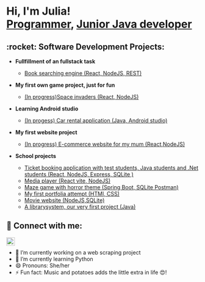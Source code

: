 <h1>Hi, I'm Julia! <br/><a href="https://github.com/JuliaB-dotcom">Programmer</a>, <a href="https://www.linkedin.com/in/joshmadakor/">Junior Java developer</a>

<h2>:rocket: Software Development Projects:</h2>

- <b>Fullfillment of an fullstack task</b>
  - [Book searching engine (React, NodeJS, REST)](https://github.com/JuliaB-dotcom/book-shelf)
- <b> My first own game project, just for fun</b>
  - [(In progress)Space invaders (React, NodeJS)](https://github.com/JuliaB-dotcom/first-game) 
- <b>Learning Android studio</b>
  - [(In progess) Car rental application (Java, Android studio)](https://github.com/JuliaB-dotcom/our-transport)
- <b> My first website project</b>
  - [(In progress) E-commerce website for my mum (React,NodeJS)](https://github.com/JuliaB-dotcom/webbsite)
  
- <b>School projects</b>
  - [Ticket booking application with test students, Java students and .Net students (React, NodeJS, Express, SQLite )](https://github.com/rholst1/trainify)
  - [Media player (React vite, NodeJS)](https://github.com/JuliaB-dotcom/Ljudio/tree/main/ljudioReact)
  - [Maze game with horror theme (Spring Boot, SQLite Postman)](https://github.com/Sena-AH/horror-game)
  - [My first portfolia attempt (HTMl, CSS)](https://github.com/JuliaB-dotcom/Portfolio)
  - [Movie website (NodeJS,SQLite)](https://github.com/JuliaB-dotcom/Portfolio)
  - [A librarysystem, our very first project (Java)](https://github.com/adamkarmander/LibrarySystem)



<h2> 🤳 Connect with me:</h2>

[<img align="left" alt="JuliaBerg | LinkedIn" width="22px" src="https://cdn.jsdelivr.net/npm/simple-icons@v3/icons/linkedin.svg" />][linkedin]

[linkedin]: https://www.linkedin.com/in/julia-berg-a73b371b8
 <br>

- 🔭 I’m currently working on a web scraping project
- 🌱 I’m currently learning Python 
- 😄 Pronouns: She/her
- ⚡ Fun fact: Music and potatoes adds the little extra in life :heart_eyes:!

